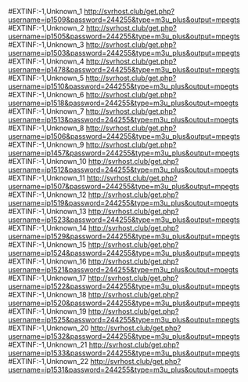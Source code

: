#EXTINF:-1,Unknown_1
http://svrhost.club/get.php?username=ip1509&password=244255&type=m3u_plus&output=mpegts
#EXTINF:-1,Unknown_2
http://svrhost.club/get.php?username=ip1505&password=244255&type=m3u_plus&output=mpegts
#EXTINF:-1,Unknown_3
http://svrhost.club/get.php?username=ip1503&password=244255&type=m3u_plus&output=mpegts
#EXTINF:-1,Unknown_4
http://svrhost.club/get.php?username=ip1478&password=244255&type=m3u_plus&output=mpegts
#EXTINF:-1,Unknown_5
http://svrhost.club/get.php?username=ip1510&password=244255&type=m3u_plus&output=mpegts
#EXTINF:-1,Unknown_6
http://svrhost.club/get.php?username=ip1518&password=244255&type=m3u_plus&output=mpegts
#EXTINF:-1,Unknown_7
http://svrhost.club/get.php?username=ip1513&password=244255&type=m3u_plus&output=mpegts
#EXTINF:-1,Unknown_8
http://svrhost.club/get.php?username=ip1506&password=244255&type=m3u_plus&output=mpegts
#EXTINF:-1,Unknown_9
http://svrhost.club/get.php?username=ip1457&password=244255&type=m3u_plus&output=mpegts
#EXTINF:-1,Unknown_10
http://svrhost.club/get.php?username=ip1512&password=244255&type=m3u_plus&output=mpegts
#EXTINF:-1,Unknown_11
http://svrhost.club/get.php?username=ip1507&password=244255&type=m3u_plus&output=mpegts
#EXTINF:-1,Unknown_12
http://svrhost.club/get.php?username=ip1519&password=244255&type=m3u_plus&output=mpegts
#EXTINF:-1,Unknown_13
http://svrhost.club/get.php?username=ip1523&password=244255&type=m3u_plus&output=mpegts
#EXTINF:-1,Unknown_14
http://svrhost.club/get.php?username=ip1529&password=244255&type=m3u_plus&output=mpegts
#EXTINF:-1,Unknown_15
http://svrhost.club/get.php?username=ip1524&password=244255&type=m3u_plus&output=mpegts
#EXTINF:-1,Unknown_16
http://svrhost.club/get.php?username=ip1521&password=244255&type=m3u_plus&output=mpegts
#EXTINF:-1,Unknown_17
http://svrhost.club/get.php?username=ip1522&password=244255&type=m3u_plus&output=mpegts
#EXTINF:-1,Unknown_18
http://svrhost.club/get.php?username=ip1520&password=244255&type=m3u_plus&output=mpegts
#EXTINF:-1,Unknown_19
http://svrhost.club/get.php?username=ip1525&password=244255&type=m3u_plus&output=mpegts
#EXTINF:-1,Unknown_20
http://svrhost.club/get.php?username=ip1532&password=244255&type=m3u_plus&output=mpegts
#EXTINF:-1,Unknown_21
http://svrhost.club/get.php?username=ip1533&password=244255&type=m3u_plus&output=mpegts
#EXTINF:-1,Unknown_22
http://svrhost.club/get.php?username=ip1531&password=244255&type=m3u_plus&output=mpegts

